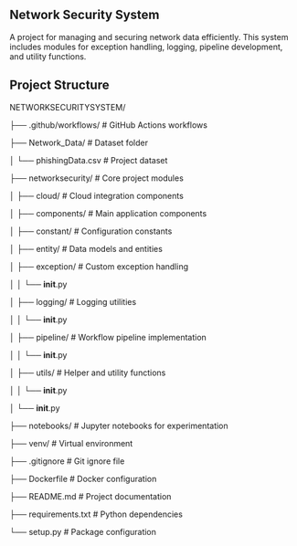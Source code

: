 ## Network Security System
A project for managing and securing network data efficiently. This system includes modules for exception handling, logging, pipeline development, and utility functions.

## Project Structure

NETWORKSECURITYSYSTEM/

├── .github/workflows/                                              # GitHub Actions workflows 

├── Network_Data/                                                   # Dataset folder

│   └── phishingData.csv                                            # Project dataset

├── networksecurity/                                                # Core project modules

│   ├── cloud/                                                      # Cloud integration components

│   ├── components/                                                 # Main application components

│   ├── constant/                                                   # Configuration constants

│   ├── entity/                                                     # Data models and entities

│   ├── exception/                                                  # Custom exception handling

│   │   └── __init__.py

│   ├── logging/                                                    # Logging utilities

│   │   └── __init__.py

│   ├── pipeline/                                                   # Workflow pipeline implementation

│   │   └── __init__.py

│   ├── utils/                                                      # Helper and utility functions

│   │   └── __init__.py

│   └── __init__.py

├── notebooks/                                                      # Jupyter notebooks for experimentation

├── venv/                                                           # Virtual environment

├── .gitignore                                                      # Git ignore file

├── Dockerfile                                                      # Docker configuration

├── README.md                                                       # Project documentation

├── requirements.txt                                                # Python dependencies

└── setup.py                                                        # Package configuration
